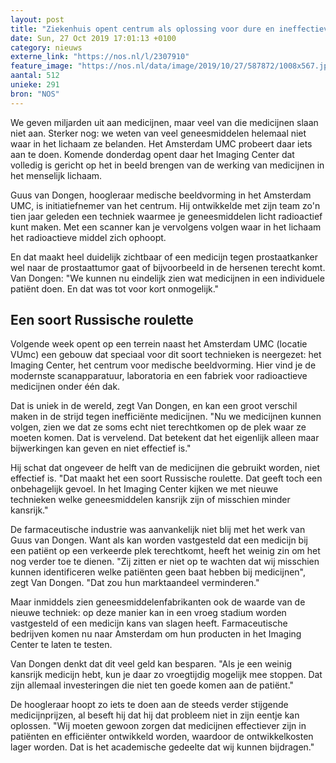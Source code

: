 ```yaml
---
layout: post
title: "Ziekenhuis opent centrum als oplossing voor dure en ineffectieve medicijnen"
date: Sun, 27 Oct 2019 17:01:13 +0100
category: nieuws
externe_link: "https://nos.nl/l/2307910"
feature_image: "https://nos.nl/data/image/2019/10/27/587872/1008x567.jpg"
aantal: 512
unieke: 291
bron: "NOS"
---
```


<p>We geven miljarden uit aan medicijnen, maar veel van die medicijnen slaan niet aan. Sterker nog: we weten van veel geneesmiddelen helemaal niet waar in het lichaam ze belanden. Het Amsterdam UMC probeert daar iets aan te doen. Komende donderdag opent daar het Imaging Center dat volledig is gericht op het in beeld brengen van de werking van medicijnen in het menselijk lichaam.</p>
<p>Guus van Dongen, hoogleraar medische beeldvorming in het Amsterdam UMC, is initiatiefnemer van het centrum. Hij ontwikkelde met zijn team zo'n tien jaar geleden een techniek waarmee je geneesmiddelen licht radioactief kunt maken. Met een scanner kan je vervolgens volgen waar in het lichaam het radioactieve middel zich ophoopt.</p>
<p>En dat maakt heel duidelijk zichtbaar of een medicijn tegen prostaatkanker wel naar de prostaattumor gaat of bijvoorbeeld in de hersenen terecht komt. Van Dongen: "We kunnen nu eindelijk zien wat medicijnen in een individuele patiënt doen. En dat was tot voor kort onmogelijk."</p>
<h2>Een soort Russische roulette</h2>
<p>Volgende week opent op een terrein naast het Amsterdam UMC (locatie VUmc) een gebouw dat speciaal voor dit soort technieken is neergezet: het Imaging Center, het centrum voor medische beeldvorming. Hier vind je de modernste scanapparatuur, laboratoria en een fabriek voor radioactieve medicijnen onder één dak.</p>
<p>Dat is uniek in de wereld, zegt Van Dongen, en kan een groot verschil maken in de strijd tegen inefficiënte medicijnen. "Nu we medicijnen kunnen volgen, zien we dat ze soms echt niet terechtkomen op de plek waar ze moeten komen. Dat is vervelend. Dat betekent dat het eigenlijk alleen maar bijwerkingen kan geven en niet effectief is."</p>
<p>Hij schat dat ongeveer de helft van de medicijnen die gebruikt worden, niet effectief is. "Dat maakt het een soort Russische roulette. Dat geeft toch een onbehagelijk gevoel. In het Imaging Center kijken we met nieuwe technieken welke geneesmiddelen kansrijk zijn of misschien minder kansrijk."</p>
<p>De farmaceutische industrie was aanvankelijk niet blij met het werk van Guus van Dongen. Want als kan worden vastgesteld dat een medicijn bij een patiënt op een verkeerde plek terechtkomt, heeft het weinig zin om het nog verder toe te dienen. "Zij zitten er niet op te wachten dat wij misschien kunnen identificeren welke patiënten geen baat hebben bij medicijnen", zegt Van Dongen. "Dat zou hun marktaandeel verminderen."</p>
<p>Maar inmiddels zien geneesmiddelenfabrikanten ook de waarde van de nieuwe techniek: op deze manier kan in een vroeg stadium worden vastgesteld of een medicijn kans van slagen heeft. Farmaceutische bedrijven komen nu naar Amsterdam om hun producten in het Imaging Center te laten te testen.</p>
<p>Van Dongen denkt dat dit veel geld kan besparen. "Als je een weinig kansrijk medicijn hebt, kun je daar zo vroegtijdig mogelijk mee stoppen. Dat zijn allemaal investeringen die niet ten goede komen aan de patiënt."</p>
<p>De hoogleraar hoopt zo iets te doen aan de steeds verder stijgende medicijnprijzen, al beseft hij dat hij dat probleem niet in zijn eentje kan oplossen. "Wij moeten gewoon zorgen dat medicijnen effectiever zijn in patiënten en efficiënter ontwikkeld worden, waardoor de ontwikkelkosten lager worden. Dat is het academische gedeelte dat wij kunnen bijdragen."</p>
